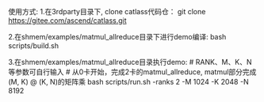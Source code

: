 使用方式: 
1.在3rdparty目录下, clone catlass代码仓：
    git clone https://gitee.com/ascend/catlass.git

2.在shmem/examples/matmul_allreduce目录下进行demo编译:
    bash scripts/build.sh

3.在shmem/examples/matmul_allreduce目录执行demo:
    # RANK、M、K、N等参数可自行输入
    # 从0卡开始，完成2卡的matmul_allreduce, matmul部分完成(M, K) @ (K, N)的矩阵乘
    bash scripts/run.sh -ranks 2 -M 1024 -K 2048 -N 8192